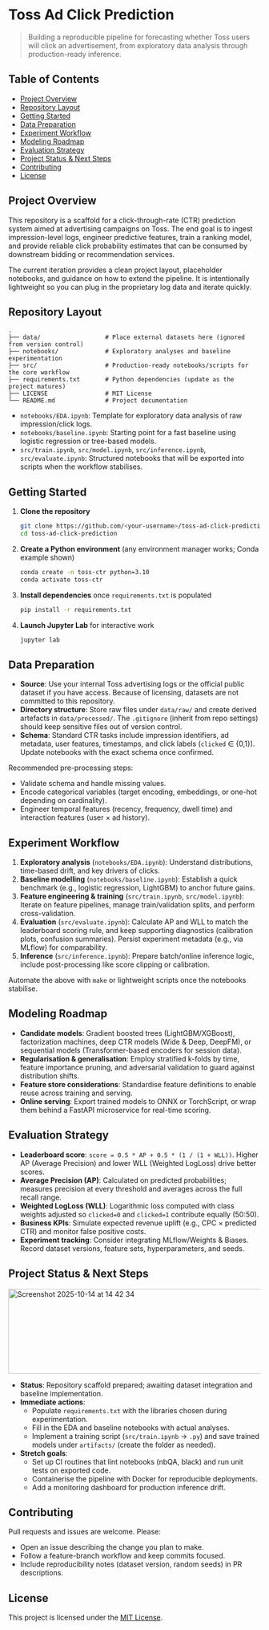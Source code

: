 # Toss Ad Click Prediction

> Building a reproducible pipeline for forecasting whether Toss users will click an advertisement, from exploratory data analysis through production-ready inference.

## Table of Contents
- [Project Overview](#project-overview)
- [Repository Layout](#repository-layout)
- [Getting Started](#getting-started)
- [Data Preparation](#data-preparation)
- [Experiment Workflow](#experiment-workflow)
- [Modeling Roadmap](#modeling-roadmap)
- [Evaluation Strategy](#evaluation-strategy)
- [Project Status & Next Steps](#project-status--next-steps)
- [Contributing](#contributing)
- [License](#license)

## Project Overview
This repository is a scaffold for a click-through-rate (CTR) prediction system aimed at advertising campaigns on Toss. The end goal is to ingest impression-level logs, engineer predictive features, train a ranking model, and provide reliable click probability estimates that can be consumed by downstream bidding or recommendation services.

The current iteration provides a clean project layout, placeholder notebooks, and guidance on how to extend the pipeline. It is intentionally lightweight so you can plug in the proprietary log data and iterate quickly.

## Repository Layout
```
.
├── data/                  # Place external datasets here (ignored from version control)
├── notebooks/             # Exploratory analyses and baseline experimentation
├── src/                   # Production-ready notebooks/scripts for the core workflow
├── requirements.txt       # Python dependencies (update as the project matures)
├── LICENSE                # MIT License
└── README.md              # Project documentation
```

- `notebooks/EDA.ipynb`: Template for exploratory data analysis of raw impression/click logs.
- `notebooks/baseline.ipynb`: Starting point for a fast baseline using logistic regression or tree-based models.
- `src/train.ipynb`, `src/model.ipynb`, `src/inference.ipynb`, `src/evaluate.ipynb`: Structured notebooks that will be exported into scripts when the workflow stabilises.

## Getting Started
1. **Clone the repository**
   ```bash
   git clone https://github.com/<your-username>/toss-ad-click-prediction.git
   cd toss-ad-click-prediction
   ```
2. **Create a Python environment** (any environment manager works; Conda example shown)
   ```bash
   conda create -n toss-ctr python=3.10
   conda activate toss-ctr
   ```
3. **Install dependencies** once `requirements.txt` is populated
   ```bash
   pip install -r requirements.txt
   ```
4. **Launch Jupyter Lab** for interactive work
   ```bash
   jupyter lab
   ```

## Data Preparation
- **Source**: Use your internal Toss advertising logs or the official public dataset if you have access. Because of licensing, datasets are not committed to this repository.
- **Directory structure**: Store raw files under `data/raw/` and create derived artefacts in `data/processed/`. The `.gitignore` (inherit from repo settings) should keep sensitive files out of version control.
- **Schema**: Standard CTR tasks include impression identifiers, ad metadata, user features, timestamps, and click labels (`clicked` ∈ {0,1}). Update notebooks with the exact schema once confirmed.

Recommended pre-processing steps:
- Validate schema and handle missing values.
- Encode categorical variables (target encoding, embeddings, or one-hot depending on cardinality).
- Engineer temporal features (recency, frequency, dwell time) and interaction features (user × ad history).

## Experiment Workflow
1. **Exploratory analysis** (`notebooks/EDA.ipynb`): Understand distributions, time-based drift, and key drivers of clicks.
2. **Baseline modelling** (`notebooks/baseline.ipynb`): Establish a quick benchmark (e.g., logistic regression, LightGBM) to anchor future gains.
3. **Feature engineering & training** (`src/train.ipynb`, `src/model.ipynb`): Iterate on feature pipelines, manage train/validation splits, and perform cross-validation.
4. **Evaluation** (`src/evaluate.ipynb`): Calculate AP and WLL to match the leaderboard scoring rule, and keep supporting diagnostics (calibration plots, confusion summaries). Persist experiment metadata (e.g., via MLflow) for comparability.
5. **Inference** (`src/inference.ipynb`): Prepare batch/online inference logic, include post-processing like score clipping or calibration.

Automate the above with `make` or lightweight scripts once the notebooks stabilise.

## Modeling Roadmap
- **Candidate models**: Gradient boosted trees (LightGBM/XGBoost), factorization machines, deep CTR models (Wide & Deep, DeepFM), or sequential models (Transformer-based encoders for session data).
- **Regularisation & generalisation**: Employ stratified k-folds by time, feature importance pruning, and adversarial validation to guard against distribution shifts.
- **Feature store considerations**: Standardise feature definitions to enable reuse across training and serving.
- **Online serving**: Export trained models to ONNX or TorchScript, or wrap them behind a FastAPI microservice for real-time scoring.

## Evaluation Strategy
- **Leaderboard score**: `score = 0.5 * AP + 0.5 * (1 / (1 + WLL))`. Higher AP (Average Precision) and lower WLL (Weighted LogLoss) drive better scores.
- **Average Precision (AP)**: Calculated on predicted probabilities; measures precision at every threshold and averages across the full recall range.
- **Weighted LogLoss (WLL)**: Logarithmic loss computed with class weights adjusted so `clicked=0` and `clicked=1` contribute equally (50:50).
- **Business KPIs**: Simulate expected revenue uplift (e.g., CPC × predicted CTR) and monitor false positive costs.
- **Experiment tracking**: Consider integrating MLflow/Weights & Biases. Record dataset versions, feature sets, hyperparameters, and seeds.

## Project Status & Next Steps
<img width="607" height="169" alt="Screenshot 2025-10-14 at 14 42 34" src="https://github.com/user-attachments/assets/e902bd46-9a95-46c3-95f5-c204ad24b9ed" />

- **Status**: Repository scaffold prepared; awaiting dataset integration and baseline implementation.
- **Immediate actions**:
  - Populate `requirements.txt` with the libraries chosen during experimentation.
  - Fill in the EDA and baseline notebooks with actual analyses.
  - Implement a training script (`src/train.ipynb` → `.py`) and save trained models under `artifacts/` (create the folder as needed).
- **Stretch goals**:
  - Set up CI routines that lint notebooks (nbQA, black) and run unit tests on exported code.
  - Containerise the pipeline with Docker for reproducible deployments.
  - Add a monitoring dashboard for production inference drift.

## Contributing
Pull requests and issues are welcome. Please:
- Open an issue describing the change you plan to make.
- Follow a feature-branch workflow and keep commits focused.
- Include reproducibility notes (dataset version, random seeds) in PR descriptions.

## License
This project is licensed under the [MIT License](LICENSE).
